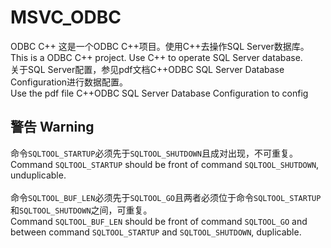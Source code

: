 # MSVC_ODBC
ODBC C++
这是一个ODBC C++项目。使用C++去操作SQL Server数据库。<br>This is a ODBC C++ project. Use C++ to operate SQL Server database.<br>
关于SQL Server配置，参见pdf文档C++ODBC SQL Server Database Configuration进行数据配置。<br>Use the pdf file C++ODBC SQL Server Database Configuration to config <br>

## 警告 Warning
命令`SQLTOOL_STARTUP`必须先于`SQLTOOL_SHUTDOWN`且成对出现，不可重复。<br>
Command `SQLTOOL_STARTUP` should be front of command `SQLTOOL_SHUTDOWN`, unduplicable.<br>
<br>
命令`SQLTOOL_BUF_LEN`必须先于`SQLTOOL_GO`且两者必须位于命令`SQLTOOL_STARTUP`和`SQLTOOL_SHUTDOWN`之间，可重复。<br>
Command `SQLTOOL_BUF_LEN` should be front of command `SQLTOOL_GO` and between command `SQLTOOL_STARTUP` and `SQLTOOL_SHUTDOWN`, duplicable.
